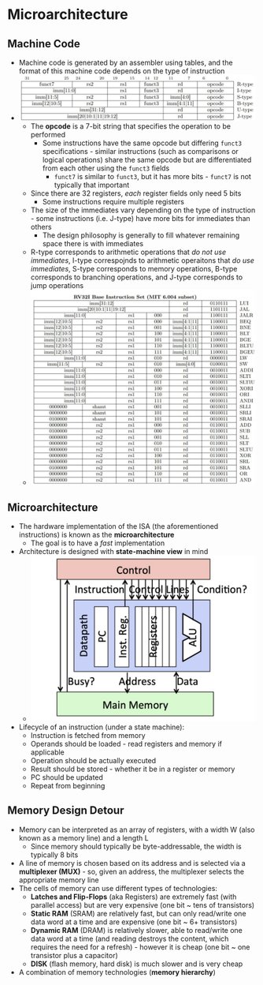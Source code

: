# Microarchitecture
## Machine Code
- Machine code is generated by an assembler using tables, and the format of this machine code depends on the type of instruction
- ![Machine Code Format](./Images/RISC_Machine_Code_Format.png)
  - The **opcode** is a 7-bit string that specifies the operation to be performed 
    - Some instructions have the same opcode but differing `funct3` specifications - similar instructions (such as comparisons or logical operations) share the same opcode but are differentiated from each other using the `funct3` fields
      - `funct7` is similar to `funct3`, but it has more bits - `funct7` is not typically that important
  - Since there are 32 registers, *each* register fields only need 5 bits
    - Some instructions require multiple registers
  - The size of the immediates vary depending on the type of instruction - some instructions (i.e. J-type) have more bits for immediates than others
    - The design philosophy is generally to fill whatever remaining space there is with immediates
  - R-type corresponds to arithmetic operations that *do not use immediates*, I-type correspojnds to arithmetic operaitons that *do use immediates*, S-type corresponds to memory operations, B-type corresponds to branching operations, and J-type corresponds to jump operations
  - ![RISC Base Instruction Set](./Images/RISC_Base_Instruction_Set.png)
## Microarchitecture
- The hardware implementation of the ISA (the aforementioned instructions) is known as the **microarchitecture**
  - The goal is to have a *fast* implementation
- Architecture is designed with **state-machine view** in mind
  - ![State Machine View](./Images/State_Machine_View.png)
- Lifecycle of an instruction (under a state machine):
  - Instruction is fetched from memory
  - Operands should be loaded - read registers and memory if applicable
  - Operation should be actually executed
  - Result should be stored - whether it be in a register or memory
  - PC should be updated
  - Repeat from beginning

## Memory Design Detour
- Memory can be interpreted as an array of registers, with a width W (also known as a memory line) and a length L
  - Since memory should typically be byte-addressable, the width is typically 8 bits
- A line of memory is chosen based on its address and is selected via a **multiplexer (MUX)** - so, given an address, the multiplexer selects the appropriate memory line
- The cells of memory can use different types of technologies:
  - **Latches and Flip-Flops** (aka Registers) are extremely fast (with parallel access) but are very expensive (one bit ~ tens of transistors)
  - **Static RAM** (SRAM) are relatively fast, but can only read/write one data word at a time and are expensive (one bit ~ 6+ transistors)
  - **Dynamic RAM** (DRAM) is relatively slower, able to read/write one data word at a time (and reading destroys the content, which requires the need for a refresh) - however it is cheap (one bit ~ one transistor plus a capacitor)
  - **DISK** (flash memory, hard disk) is much slower and is very cheap
- A combination of memory technologies (**memory hierarchy**)
